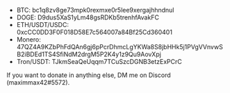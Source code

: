 - BTC: bc1q8zv8ge73mpk0rexmxe0r5lee9xergajhhndnul
- DOGE: D9dus5XaS1yLm48gsRDKb5trenhfAvakFC
- ETH/USDT/USDC: 0xcCC0DD3F0F018D58E7c564007a84Bf25Cd360401
- Monero: 47QZ4A9KZbPhFdQAn6gj6pPcrDhmcLgYKWa8S8jbHHk5j1PVgVVnvwSB2iBDEd1TS4SfiNdM2drgM5P2K4y1z9Qu9AovXpj
- Tron/USDT: TJkmSeaQeUqqm7TCuSzcDGNB3etzExPCrC

If you want to donate in anything else, DM me on Discord (maximmax42#5572).
